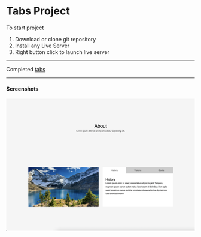 # Tabs Project

To start project

1. Download or clone git repository
2. Install any Live Server
3. Right button click to launch live server

---

Completed [tabs](https://malinsp.github.io/tabs.github.io/)

---

#### Screenshots

![tabs](./screenshot.png)
